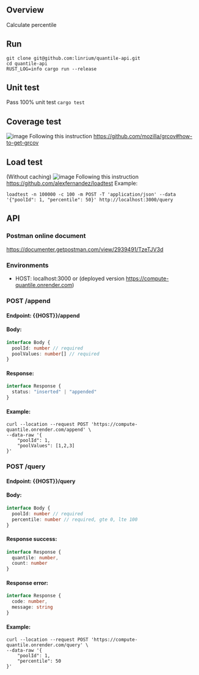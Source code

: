 ## Overview
Calculate percentile

## Run
```shell script
git clone git@github.com:linrium/quantile-api.git
cd quantile-api
RUST_LOG=info cargo run --release
```

## Unit test
Pass 100% unit test
`cargo test`

## Coverage test
![image](https://user-images.githubusercontent.com/14315537/121771668-da221180-cb9a-11eb-9a0a-a737163b559e.png)
Following this instruction https://github.com/mozilla/grcov#how-to-get-grcov

## Load test
(Without caching)
![image](https://user-images.githubusercontent.com/14315537/121772318-e6a86900-cb9e-11eb-87ba-db2bb635ea39.png)
Following this instruction https://github.com/alexfernandez/loadtest
Example:
```shell script
loadtest -n 100000 -c 100 -m POST -T 'application/json' --data '{"poolId": 1, "percentile": 50}' http://localhost:3000/query
```

## API
### Postman online document
https://documenter.getpostman.com/view/2939491/TzeTJV3d

### Environments
- HOST: localhost:3000 or (deployed version https://compute-quantile.onrender.com)

### POST /append
#### Endpoint: {{HOST}}/append
#### Body:
```typescript
interface Body {
  poolId: number // required
  poolValues: number[] // required
}
```
#### Response:
```typescript
interface Response {
  status: "inserted" | "appended"
}
```
#### Example:
```shell script
curl --location --request POST 'https://compute-quantile.onrender.com/append' \
--data-raw '{
    "poolId": 1,
    "poolValues": [1,2,3]
}'
```

### POST /query
#### Endpoint: {{HOST}}/query
#### Body:
```typescript
interface Body {
  poolId: number // required
  percentile: number // required, gte 0, lte 100
}
```
#### Response success:
```typescript
interface Response {
  quantile: number,
  count: number
}
```
#### Response error:
```typescript
interface Response {
  code: number,
  message: string
}
```
#### Example:
```shell script
curl --location --request POST 'https://compute-quantile.onrender.com/query' \
--data-raw '{
    "poolId": 1,
    "percentile": 50
}'
```
